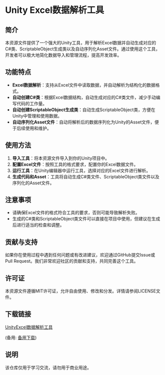 # Unity Excel数据解析工具

## 简介

本资源文件提供了一个强大的Unity工具，用于解析Excel数据并自动生成对应的C#类、ScriptableObject生成类以及自动序列化Asset文件。通过使用这个工具，开发者可以极大地简化数据导入和管理流程，提高开发效率。

## 功能特点

- **Excel数据解析**：支持从Excel文件中读取数据，并自动解析为结构化的数据格式。
- **自动创建C#类**：根据Excel数据结构，自动生成对应的C#类文件，减少手动编写代码的工作量。
- **自动创建ScriptableObject生成类**：自动生成ScriptableObject类，方便在Unity中管理和使用数据。
- **自动序列化Asset文件**：自动将解析后的数据序列化为Unity的Asset文件，便于后续使用和维护。

## 使用方法

1. **导入工具**：将本资源文件导入到你的Unity项目中。
2. **配置Excel文件**：按照工具的格式要求，配置你的Excel数据文件。
3. **运行工具**：在Unity编辑器中运行工具，选择对应的Excel文件进行解析。
4. **生成代码和Asset**：工具将自动生成C#类文件、ScriptableObject类文件以及序列化的Asset文件。

## 注意事项

- 请确保Excel文件的格式符合工具的要求，否则可能导致解析失败。
- 生成的C#类和ScriptableObject类文件可以直接在项目中使用，但建议在生成后进行适当的检查和调整。

## 贡献与支持

如果你在使用过程中遇到任何问题或有改进建议，欢迎通过GitHub提交Issue或Pull Request。我们非常欢迎社区的贡献和支持，共同完善这个工具。

## 许可证

本资源文件遵循MIT许可证，允许自由使用、修改和分发。详情请参阅LICENSE文件。

## 下载链接
[UnityExcel数据解析工具](https://pan.quark.cn/s/8efd1895c213) 

(备用: [备用下载](https://pan.baidu.com/s/1eksSvBnynsH_0rGtyONEeQ?pwd=1234))

## 说明

该仓库仅用于学习交流，请勿用于商业用途。
